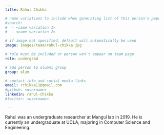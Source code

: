 ```yaml
---
title: Rahul Chikka

# name variations to include when generating list of this person's papers
#search:
#  - <name variation 1>
#  - <name variation 2>

# if image not specified, default will automatically be used
image: images/team/rahul-chikka.jpg

# role must be included or person won't appear on team page
role: undergrad

# add person to alumni group
group: alum

# contact info and social media links
email: rchikka11@gmail.com
#github: <username>
linkedin: rahul-chikka
#twitter: <username>

---
```


Rahul was an undergraduate researcher at Mangul lab in 2019.
He is currently an undergraduate at UCLA, majoring in Computer Science and Engineering.
